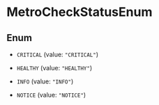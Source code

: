 

# MetroCheckStatusEnum

## Enum


* `CRITICAL` (value: `"CRITICAL"`)

* `HEALTHY` (value: `"HEALTHY"`)

* `INFO` (value: `"INFO"`)

* `NOTICE` (value: `"NOTICE"`)



